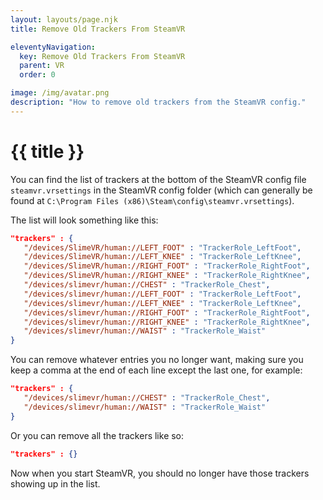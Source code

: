 ```yaml
---
layout: layouts/page.njk
title: Remove Old Trackers From SteamVR

eleventyNavigation:
  key: Remove Old Trackers From SteamVR
  parent: VR
  order: 0

image: /img/avatar.png
description: "How to remove old trackers from the SteamVR config."
---
```


# {{ title }}

You can find the list of trackers at the bottom of the SteamVR config file `steamvr.vrsettings` in the SteamVR config folder (which can generally be found at `C:\Program Files (x86)\Steam\config\steamvr.vrsettings`).

The list will look something like this:

```json
"trackers" : {
   "/devices/SlimeVR/human://LEFT_FOOT" : "TrackerRole_LeftFoot",
   "/devices/SlimeVR/human://LEFT_KNEE" : "TrackerRole_LeftKnee",
   "/devices/SlimeVR/human://RIGHT_FOOT" : "TrackerRole_RightFoot",
   "/devices/SlimeVR/human://RIGHT_KNEE" : "TrackerRole_RightKnee",
   "/devices/slimevr/human://CHEST" : "TrackerRole_Chest",
   "/devices/slimevr/human://LEFT_FOOT" : "TrackerRole_LeftFoot",
   "/devices/slimevr/human://LEFT_KNEE" : "TrackerRole_LeftKnee",
   "/devices/slimevr/human://RIGHT_FOOT" : "TrackerRole_RightFoot",
   "/devices/slimevr/human://RIGHT_KNEE" : "TrackerRole_RightKnee",
   "/devices/slimevr/human://WAIST" : "TrackerRole_Waist"
}
```

You can remove whatever entries you no longer want, making sure you keep a comma at the end of each line except the last one, for example:

```json
"trackers" : {
   "/devices/slimevr/human://CHEST" : "TrackerRole_Chest",
   "/devices/slimevr/human://WAIST" : "TrackerRole_Waist"
}
```

Or you can remove all the trackers like so:

```json
"trackers" : {}
```

Now when you start SteamVR, you should no longer have those trackers showing up in the list.
